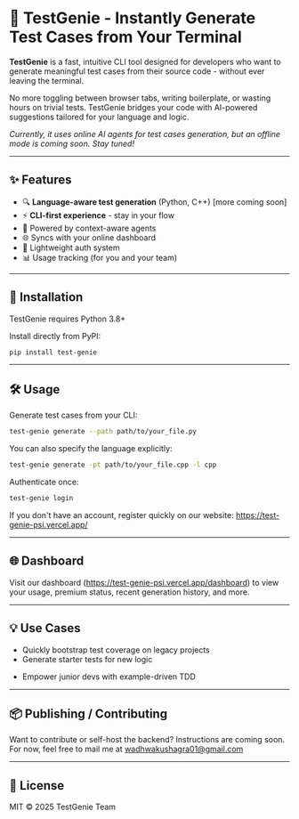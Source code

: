 # 🧪 TestGenie - Instantly Generate Test Cases from Your Terminal

**TestGenie** is a fast, intuitive CLI tool designed for developers who want to generate meaningful test cases from their source code - without ever leaving the terminal.

No more toggling between browser tabs, writing boilerplate, or wasting hours on trivial tests. TestGenie bridges your code with AI-powered suggestions tailored for your language and logic. 

*Currently, it uses online AI agents for test cases generation, but an offline mode is coming soon. Stay tuned!*

---

## ✨ Features

- 🔍 **Language-aware test generation** (Python, C++) [more coming soon]
- ⚡ **CLI-first experience** - stay in your flow
- 🧠 Powered by context-aware agents
- 🌐 Syncs with your online dashboard
- 🔐 Lightweight auth system
- 📊 Usage tracking (for you and your team)

---

## 🚀 Installation

TestGenie requires Python 3.8+

Install directly from PyPI:

```bash
pip install test-genie
```
---

## 🛠 Usage

Generate test cases from your CLI:

```bash
test-genie generate --path path/to/your_file.py
```

You can also specify the language explicitly:

```bash
test-genie generate -pt path/to/your_file.cpp -l cpp
```

Authenticate once:

```bash
test-genie login
```

If you don't have an account, register quickly on our website: https://test-genie-psi.vercel.app/

---

## 🌐 Dashboard

Visit our dashboard (https://test-genie-psi.vercel.app/dashboard) to view your usage, premium status, recent generation history, and more.

---

## 💡 Use Cases

- Quickly bootstrap test coverage on legacy projects
- Generate starter tests for new logic
<!-- - Integrate with CI to flag untested critical paths -->
- Empower junior devs with example-driven TDD

---

## 📦 Publishing / Contributing

Want to contribute or self-host the backend? Instructions are coming soon. For now, feel free to mail me at wadhwakushagra01@gmail.com

---

## 📃 License

MIT © 2025 TestGenie Team